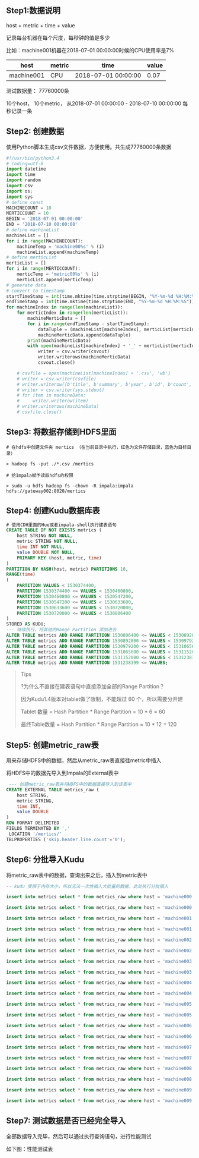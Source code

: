 



## Step1:数据说明

host +  metric + time + value

记录每台机器在每个尺度，每秒钟的值是多少

比如：machine001机器在2018-07-01 00:00:00时候的CPU使用率是7%

| host       | metric | time                | value |
| ---------- | ------ | ------------------- | ----- |
| machine001 | CPU    | 2018-07-01 00:00:00 | 0.07  |

测试数据量： 77760000条

10个host， 10个metric， 从2018-07-01 00:00:00 - 2018-07-10 00:00:00 每秒记录一条





## Step2: 创建数据

使用Python脚本生成csv文件数据，方便使用。共生成77760000条数据

```python
#!/usr/bin/python3.4
# coding=utf-8
import datetime
import time
import random
import csv
import os;
import sys
# define const
MACHINECOUNT = 10
MERTICCOUNT = 10
BEGIN = '2018-07-01 00:00:00'
END = '2018-07-10 00:00:00'
# define machineList
machineList = []
for i in range(MACHINECOUNT):
    machineTemp = 'machine00%s' % (i)
    machineList.append(machineTemp)
# define merticList
merticList = []
for i in range(MERTICCOUNT):
    merticTemp = 'metric00%s' % (i)
    merticList.append(merticTemp)
# generate data
# convert to timestamp
startTimeStamp = int(time.mktime(time.strptime(BEGIN, "%Y-%m-%d %H:%M:%S")))
endTimeStamp = int(time.mktime(time.strptime(END, "%Y-%m-%d %H:%M:%S")))
for machineIndex in range(len(machineList)):
    for merticIndex in range(len(merticList)):
        machineMerticData = []
        for i in range(endTimeStamp - startTimeStamp):
            dataTuple = (machineList[machineIndex], merticList[merticIndex], startTimeStamp + i, float('%.2f' % random.uniform(0, 1)))
            machineMerticData.append(dataTuple)
        print(machineMerticData)
        with open(machineList[machineIndex] + '_' + merticList[merticIndex] + '.csv', 'w') as csvout:
            writer = csv.writer(csvout)
            writer.writerows(machineMerticData)
            csvout.close()

    # csvfile = open(machineList[machineIndex] + '.csv', 'wb')
    # writer = csv.writer(csvfile)
    # writer.writerow([b'title', b'summary', b'year', b'id', b'count', b'link'])
    # writer = csv.writer(sys.stdout)
    # for item in machineData:
    #     writer.writerow(item)
    # writer.writerows(machineData)
    # csvfile.close()

```



## Step3: 将数据存储到HDFS里面

```shell
# 在hdfs中创建文件夹 mertics （在当前目录中执行，红色为文件存储目录，蓝色为目标目录）

> hadoop fs -put ./*.csv /mertics

# 给Impala赋予读取hdfs的权限

> sudo -u hdfs hadoop fs -chown -R impala:impala hdfs://gateway002:8020/mertics

```

## Step4: 创建Kudu数据库表

```sql
# 使用CDH里面的Hue或者impala-shell执行建表语句
CREATE TABLE IF NOT EXISTS metrics (
    host STRING NOT NULL,
    metric STRING NOT NULL,
    time INT NOT NULL,
    value DOUBLE NOT NULL,
    PRIMARY KEY (host, metric, time)
)
PARTITION BY HASH(host, metric) PARTITIONS 10,
RANGE(time)
(
    PARTITION VALUES < 1530374400,
    PARTITION 1530374400 <= VALUES < 1530460800,
    PARTITION 1530460800 <= VALUES < 1530547200,
    PARTITION 1530547200 <= VALUES < 1530633600,
    PARTITION 1530633600 <= VALUES < 1530720000,
    PARTITION 1530720000 <= VALUES < 1530806400
)
STORED AS KUDU;
--- 继续执行，将其他的Range Partition 添加进去
ALTER TABLE metrics ADD RANGE PARTITION 1530806400 <= VALUES < 1530892800;
ALTER TABLE metrics ADD RANGE PARTITION 1530892800 <= VALUES < 1530979200;
ALTER TABLE metrics ADD RANGE PARTITION 1530979200 <= VALUES < 1531065600;
ALTER TABLE metrics ADD RANGE PARTITION 1531065600 <= VALUES < 1531152000;
ALTER TABLE metrics ADD RANGE PARTITION 1531152000 <= VALUES < 1531238399;
ALTER TABLE metrics ADD RANGE PARTITION 1531238399 <= VALUES;
```



> Tips
>
> ?为什么不直接在建表语句中直接添加全部的Range Partition？
>
> 因为Kudu1.4版本对tablet做了限制，不能超过 60 个，所以需要分开建
>
> Tablet 数量 = Hash Partition * Range Partition = 10 * 6 = 60
>
> 最终Table数量 = Hash Partition * Range Partition = 10 * 12 = 120

## Step5: 创建metric_raw表

用来存储HDFS中的数据，然后从metric_raw表直接往metric中插入

将HDFS中的数据先导入到Impala的External表中


```sql
 --- 创建metric_raw表并将HDFS中的数据直接导入到该表中
CREATE EXTERNAL TABLE metrics_raw (
    host STRING,
    metric STRING,
    time INT,
    value DOUBLE
)
ROW FORMAT DELIMITED
FIELDS TERMINATED BY ','
 LOCATION '/mertics/'
TBLPROPERTIES ('skip.header.line.count'='0');

```

## Step6: 分批导入Kudu

将metric_raw表中的数据，查询出来之后，插入到metric表中

```sql
-- kudu 受限于内存大小，所以无法一次性插入大批量的数据，此处执行分批插入

insert into metrics select * from metrics_raw where host = 'machine000' and time >= 1530850000;

insert into metrics select * from metrics_raw where host = 'machine000' and time < 1530850000;

insert into metrics select * from metrics_raw where host = 'machine001' and time >= 1530850000;

insert into metrics select * from metrics_raw where host = 'machine001' and time < 1530850000;

insert into metrics select * from metrics_raw where host = 'machine002' and time < 1530850000;

insert into metrics select * from metrics_raw where host = 'machine002' and time >= 1530850000

insert into metrics select * from metrics_raw where host = 'machine003' and time < 1530850000;

insert into metrics select * from metrics_raw where host = 'machine003' and time >= 1530850000;

insert into metrics select * from metrics_raw where host = 'machine004' and time < 1530850000;

insert into metrics select * from metrics_raw where host = 'machine004' and time >= 1530850000;

insert into metrics select * from metrics_raw where host = 'machine005' and time < 1530850000;

insert into metrics select * from metrics_raw where host = 'machine005' and time >= 1530850000;

insert into metrics select * from metrics_raw where host = 'machine006' and time < 1530850000;

insert into metrics select * from metrics_raw where host = 'machine006' and time >= 1530850000;

insert into metrics select * from metrics_raw where host = 'machine007' and time < 1530850000;

insert into metrics select * from metrics_raw where host = 'machine007' and time >= 1530850000;

insert into metrics select * from metrics_raw where host = 'machine008' and time < 1530850000;

insert into metrics select * from metrics_raw where host = 'machine008' and time >= 1530850000;

insert into metrics select * from metrics_raw where host = 'machine009' and time < 1530850000;

insert into metrics select * from metrics_raw where host = 'machine009' and time >= 1530850000;
```



## Step7: 测试数据是否已经完全导入

全部数据导入完毕，然后可以通过执行查询语句，进行性能测试

如下图：性能测试表



 